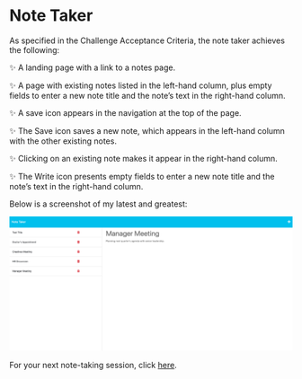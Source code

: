 # Note Taker

As specified in the Challenge Acceptance Criteria, the note taker achieves the following:

✨ A landing page with a link to a notes page.

✨ A page with existing notes listed in the left-hand column, plus empty fields to enter a new note title and the note’s text in the right-hand column.

✨ A save icon appears in the navigation at the top of the page.

✨ The Save icon saves a new note, which appears in the left-hand column with the other existing notes.

✨ Clicking on an existing note makes it appear in the right-hand column.

✨ The Write icon presents empty fields to enter a new note title and the note’s text in the right-hand column.

Below is a screenshot of my latest and greatest:

![](./ProjectScreenshot.png)

For your next note-taking session, click [here](https://willyb-notetaker.herokuapp.com).
